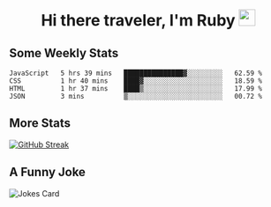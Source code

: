 <h1 align="center">Hi there traveler, I'm Ruby <img src="https://user-images.githubusercontent.com/81705278/122967910-fa9b5a00-d358-11eb-99ec-db00243bed5a.gif" width="30px"> </h1>

<h2>Some Weekly Stats</h2>

<!--START_SECTION:waka-->
```text
JavaScript   5 hrs 39 mins   ███████████████▓░░░░░░░░░   62.59 % 
CSS          1 hr 40 mins    ████▓░░░░░░░░░░░░░░░░░░░░   18.59 % 
HTML         1 hr 37 mins    ████▒░░░░░░░░░░░░░░░░░░░░   17.99 % 
JSON         3 mins          ▒░░░░░░░░░░░░░░░░░░░░░░░░   00.72 % 
```
<!--END_SECTION:waka-->

<h2>More Stats</h2>

[![GitHub Streak](https://github-readme-streak-stats.herokuapp.com/?user=radkinz&theme=highcontrast)](https://git.io/streak-stats)

<h2>A Funny Joke</h2>

<!-- jokes -->
<img src="https://readme-jokes.vercel.app/api?theme=material-palenight" alt="Jokes Card"/>
